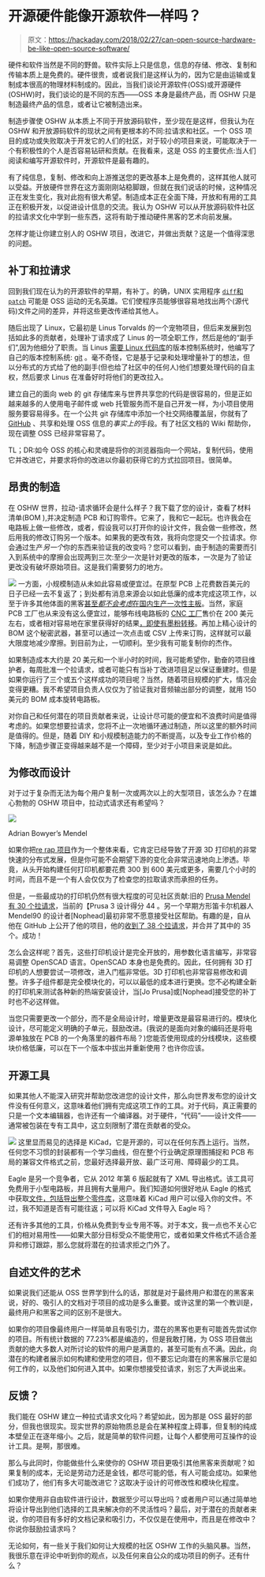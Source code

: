 # 开源硬件能像开源软件一样吗？

> 原文：<https://hackaday.com/2018/02/27/can-open-source-hardware-be-like-open-source-software/>

硬件和软件当然是不同的野兽。软件实际上只是信息，信息的存储、修改、复制和传输本质上是免费的。硬件很贵，或者说我们是这样认为的，因为它是由运输或复制成本很高的物理材料制成的。因此，当我们谈论开源软件(OSS)或开源硬件(OSHW)时，我们谈论的是不同的东西——OSS 本身是最终产品，而 OSHW 只是制造最终产品的信息，或者让它被制造出来。

制造步骤使 OSHW 从本质上不同于开放源码软件，至少现在是这样，但我认为在 OSHW 和开放源码软件的现状之间有更根本的不同:拉请求和社区。一个 OSS 项目的成功或失败取决于开发它的人们的社区，对于较小的项目来说，可能取决于一个有积极性的个人是否容易钻研和贡献。在我看来，这是 OSS 的主要优点:当人们阅读和编写开源软件时，开源软件是最有趣的。

有了纯信息，复制、修改和向上游推送您的更改基本上是免费的，这样其他人就可以受益。开放硬件世界在这方面刚刚站稳脚跟，但就在我们说话的时候，这种情况正在发生变化，我对此抱有很大希望。制造成本正在全面下降，开放和有用的工具正在积极开发，以促进设计信息的交流。我认为 OSHW 可以从开放源码软件社区的拉请求文化中学到一些东西，这将有助于推动硬件黑客的艺术向前发展。

怎样才能让你建立别人的 OSHW 项目，改进它，并做出贡献？这是一个值得深思的问题。

## 补丁和拉请求

回到我们现在认为的开源软件的早期，有补丁。的确，UNIX 实用程序 [`diff`和`patch`](https://en.wikipedia.org/wiki/Patch_(Unix)) 可能是 OSS 运动的无名英雄。它们使程序员能够很容易地找出两个(源代码)文件之间的差异，并将这些更改传递给其他人。

随后出现了 Linux，它最初是 Linus Torvalds 的一个宠物项目，但后来发展到包括如此多的贡献者，处理补丁请求成了 Linus 的一项全职工作，然后是他的“副手们”,因为他细分了职责。当 Linus [需要 Linux 代码库](https://www.infoworld.com/article/2669670/operating-systems/after-controversy--torvalds-begins-work-on--git-.html)的版本控制系统时，他编写了自己的版本控制系统: [git](https://en.wikipedia.org/wiki/Git) 。毫不奇怪，它是基于记录和处理增量补丁的想法，但以分布式的方式给了他的副手(但也给了社区中的任何人)他们想要处理代码的自主权，然后要求 Linus 在准备好时将他们的更改拉入。

建立自己的面向 web 的 git 存储库来与世界共享您的代码是很容易的，但是正如越来越多的人使用电子邮件或 web 托管服务而不是自己开发一样，为小项目使用服务要容易得多。在一个公共 git 存储库中添加一个社交网络覆盖层，你就有了 [GitHub](https://en.wikipedia.org/wiki/GitHub) 、共享和处理 OSS 信息的*事实上的*手段。有了社区文档的 Wiki 帮助你，现在调整 OSS 已经非常容易了。

TL；DR:如今 OSS 的核心和灵魂是将你的浏览器指向一个网站，复制代码，使用它并改进它，并要求将你的改进以你最初获得它的方式拉回项目。很简单。

## 昂贵的制造

在 OSHW 世界，拉动-请求循环会是什么样子？我下载了您的设计，查看了材料清单(BOM ),并决定制造 PCB 和订购零件。它来了，我和它一起玩。也许我会在电路板上做一些修改，或者，假设我可以打开你的设计文件，我会做一些修改，然后用我的修改订购另一个版本。如果我的更改有效，我将向您提交一个拉请求。你会通过生产*另一个*你的东西来验证我的改变吗？您可以看到，由于制造的需要而引入到系统中的摩擦会出现两到三次:至少一次是针对更改的版本，一次是为了验证更改没有破坏原始项目。这是我们需要努力的地方。

[![](img/897268c851d1bcda88f190a275fcf4ad.png)](https://hackaday.com/wp-content/uploads/2018/02/pcb_fab_thumbnail.png) 一方面，小规模制造从未如此容易或便宜过。在原型 PCB 上花费数百美元的日子已经一去不复返了；到处都有消息来源会以如此低廉的成本完成这项工作，以至于许多其他体面的黑客[甚至*都不会考虑*在国内生产一次性主板](https://hackaday.com/2015/09/21/why-are-you-still-making-pcbs/)。当然，家庭 PCB 工厂也从来没有这么便宜过，能够布线电路板的 [CNC 工厂](https://hackaday.com/2018/01/04/guide-why-etch-when-you-can-mill/)售价在 200 美元左右，或者相对容易地在家里获得好的结果[，即使有墨粉转移](https://hackaday.com/2016/09/12/take-your-pcbs-from-good-to-great-toner-transfer/)。再加上精心设计的 BOM 这个秘密武器，甚至可以通过一次点击或 CSV 上传来订购，这样就可以最大限度地减少摩擦。到目前为止，一切顺利。至少我有可能复制你的杰作。

如果制造成本大约是 20 美元和一个半小时的时间，我可能希望你，勤奋的项目维护者，每周批准一个拉请求，或者可能只有当补丁改进项目足以保证重建时。但是如果你运行了三个或五个这样成功的项目呢？当然，随着项目规模的扩大，情况会变得更糟。我不希望项目负责人仅仅为了验证我对音频输出部分的调整，就用 150 美元的 BOM 成本旋转电路板。

对你自己和任何潜在的项目贡献者来说，让设计尽可能的便宜和不浪费时间是值得考虑的。如果您想要拉请求，您将不止一次地循环通过制造，所以这里的额外时间是值得的。但是，随着 DIY 和小规模制造能力的不断提高，以及专业工作价格的下降，制造步骤正变得越来越不是一个障碍，至少对于小项目来说是如此。

## 为修改而设计

对于过于复杂而无法为每个用户复制一次或两次以上的大型项目，该怎么办？在雄心勃勃的 OSHW 项目中，拉动式请求还有希望吗？

[![](img/e218051ca86989f844f21033e39c6474.png)](https://hackaday.com/wp-content/uploads/2018/02/mendel.jpg)

Adrian Bowyer’s Mendel

如果你把[re rap 项目](http://reprap.org/wiki/Main_Page)作为一个整体来看，它肯定已经导致了开源 3D 打印机的非常快速的分布式发展，但是你可能不会期望下游的变化会非常迅速地向上渗透。毕竟，从头开始构建任何打印机都要花费 300 到 600 美元或更多，需要几个小时的时间，而且不是一个有人会仅仅为了检查您的拉取请求而承担的任务。

但是，一些最成功的打印机仍然有很大程度的可见社区贡献:旧的 [Prusa Mendel 有 30 个拉请求](https://github.com/josefprusa/PrusaMendel/pulls?utf8=%E2%9C%93&q=is%3Apr)，当前的【Prusa 3 设计得分 44 。另一个早期方形笛卡尔机器人 Mendel90 的设计者[Nophead]最初非常不愿意接受社区帮助。有趣的是，自从他在 GitHub 上公开了他的项目，他的[收到了 38 个拉请求](https://github.com/nophead/Mendel90/pulls?utf8=%E2%9C%93&q=is%3Apr+)，并合并了其中的 35 个。成功！

怎么会这样呢？首先，这些打印机设计是完全开放的，用参数化语言编写，非常容易调整 OpenSCAD 语言。OpenSCAD 本身也是免费的。因此，任何拥有 3D 打印机的人想要尝试一项修改，进入门槛非常低。3D 打印机也非常容易修改和调整。许多子组件都是完全模块化的，可以以最低的成本进行更换。您不必构建全新的打印机来测试各种新的热端安装设计，当[Jo Prusa]或[Nophead]接受您的补丁时也不必这样做。

当您只需要更改一个部分，而不是全局设计时，增量更改是最容易进行的。模块化设计，尽可能定义明确的子单元，鼓励改进。(我说的是面向对象的编码还是将电源单独放在 PCB 的一个角落里的器件布局？)您能否使用现成的分线模块，这些模块价格低廉，可以在下一个版本中拔出并重新使用？也许你应该。

## 开源工具

如果其他人不能深入研究并帮助您改进您的设计文件，那么向世界发布您的设计文件没有任何意义，这意味着他们拥有完成这项工作的工具。对于代码，真正需要的只是一个文本编辑器，也许还有一个编译器。对于硬件，“代码”——设计文件——通常被包装在专有工具中，这立刻限制了潜在贡献者的受众。

[![](img/2836843df700bf357f16fa71ecc45ce6.png)](https://hackaday.com/wp-content/uploads/2018/02/klangorium.png) 这里显而易见的选择是 KiCad，它是开源的，可以在任何东西上运行。当然，任何您不习惯的封装都有一个学习曲线，但在整个行业确定原理图捕捉和 PCB 布局的兼容文件格式之前，您最好选择最开放、最广泛可用、障碍最少的工具。

Eagle 是另一个竞争者，它从 2012 年第 6 版起就有了 XML 导出格式。该工具可免费用于小型电路板，并且拥有大量用户。我们知道如何很好地从 Eagle 的格式中获取[文件，包括](https://hackaday.com/2015/12/27/eagle-to-kicad-made-easy/)[导出整个零件库](https://hackaday.com/2017/12/21/exporting-eagle-libraries-to-foss-tools/)，这意味着 KiCad 用户可以侵入你的文件。不过，我不知道是否有可能往返；可以将 KiCad 文件导入 Eagle 吗？

还有许多其他的工具，价格从免费到专业专用不等。对于本文，我一点也不关心它们的相对易用性——如果大部分目标受众不能使用它，或者如果文件格式不适合差异和修订跟踪，那么您就将潜在的拉请求拒之门外了。

## 自述文件的艺术

如果说我们还能从 OSS 世界学到什么的话，那就是对于最终用户和潜在的黑客来说，好的、吸引人的文档对于项目的成功是多么重要。或许这里的第一个教训是，最终用户和黑客之间的区别不是很大。

如果你的项目像最终用户一样简单且有吸引力，潜在的黑客也更有可能首先尝试你的项目。所有统计数据的 77.23%都是编造的，但是我敢打赌，为 OSS 项目做出贡献的绝大多数人对所讨论的软件的用户是满意的，甚至可能有点不满。因此，向潜在的构建者展示如何构建和使用您的项目，但不要忘记向潜在的黑客展示它是如何工作的，以及他们如何进入其中。如果你想接受拉请求，别忘了大声说出来。

## 反馈？

我们能在 OSHW 建立一种拉式请求文化吗？希望如此，因为那是 OSS 最好的部分，但我也很现实。现实世界的原始物质总是会在某种程度上碍事，但复制的纯成本壁垒正在逐年缩小。之后，就是简单的软件问题，让每个人都使用可互操作的设计工具。是啊，那很难。

那么与此同时，你能做些什么来使你的 OSHW 项目更吸引其他黑客来贡献呢？如果复制的成本，无论是劳动力还是金钱，都尽可能的低，有人可能会成功。如果他们成功了，他们有多大可能改进它？这取决于设计的可修改性和模块化程度。

如果你使用非自由软件进行设计，数据至少可以导出吗？或者用户可以通过简单地将设计导出到他们选择的工具来解决你的不灵活性吗？最后，对于潜在的贡献者来说，你的项目有多好的文档记录和吸引力，不仅仅是在使用中，而且是在修改中？你说你鼓励拉请求吗？

无论如何，有一些关于我们如何让大规模的社区 OSHW 工作的头脑风暴。当然，我很乐意在评论中听到你的观点，以及任何来自公众的成功项目的例子。还有什么？